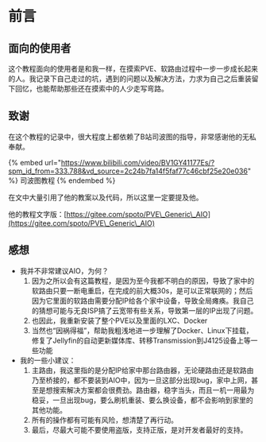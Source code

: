 # 前言

## 面向的使用者

这个教程面向的使用者是和我一样，在摸索PVE、软路由过程中一步一步成长起来的人。我记录下自己走过的坑，遇到的问题以及解决方法，力求为自己之后重装留下回忆，也能帮助那些还在摸索中的人少走写弯路。

## 致谢

在这个教程的记录中，很大程度上都依赖了B站司波图的指导，非常感谢他的无私奉献。

{% embed url="https://www.bilibili.com/video/BV1GY41177Es/?spm_id_from=333.788&vd_source=2c24b7fa14f5faf77c46cbf25e20e036" %}
司波图教程
{% endembed %}

在文中大量引用了他的教案以及代码，所以这里一定要提及他。

他的教程文字版：[https://gitee.com/spoto/PVE\_Generic\_AIO](https://gitee.com/spoto/PVE\_Generic\_AIO)

## 感想

* 我并不非常建议AIO，为何？
  1. 因为之所以会有这篇教程，是因为至今我都不明白的原因，导致了家中的软路由只要一断电重启，在完成的前大概30s，是可以正常联网的；然后因为它里面的软路由需要分配IP给各个家中设备，导致全局瘫痪。我自己的猜想可能与无良ISP搞了云宽带有些关系，导致第一层的IP出现了问题。
  2. 也因此，我重新安装了整个PVE以及里面的LXC、Docker
  3. 当然也“因祸得福”，帮助我粗浅地进一步理解了Docker、Linux下挂载，修复了Jellyfin的自动更新媒体库、转移Transmission到J4125设备上等一些功能
* 我的一些小建议：
  1. 主路由，我这里指的是分配IP给家中那台路由器，无论硬路由还是软路由乃至桥接的，都不要装到AIO中，因为一旦这部分出现bug，家中上网，甚至是想搜索解决方案都会很费劲。路由器，稳字当头，而且一机一用最为稳妥，一旦出现bug，要么刷机重装、要么换设备，都不会影响到家里的其他功能。
  2. 所有的操作都有可能有风险，想清楚了再行动。
  3. 最后，尽最大可能不要使用盗版，支持正版，是对开发者最好的支持。
